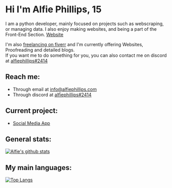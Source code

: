 # Hi I'm Alfie Phillips, 15

I am a python developer, mainly focused on
projects such as webscraping, or managing data.
I also enjoy making websites, and being a part
of the Front-End Section. [Website](https://www.alfiephillips.com)

I'm also [freelancing on fiverr](https://www.fiverr.com/alfiephillips?up_rollout=true) and I'm currently offering Websites, Proofreading and detailed blogs.  
If you want me to do something for you, you can also contact me on discord at 
[alfiephillips#2414](https://discord.com/users/469240068591190020)


## Reach me:
- Through email at [info@alfiephillips.com](mailto://info@alfiephillips.com)
- Through discord at [alfiephillips#2414](https://discord.com/users/469240068591190020)

## Current project:

  - [Social Media App](https://github.com/AlfiePhillips/social-media-app)

## General stats:
[![Alfie's github stats](https://github-readme-stats.vercel.app/api?username=AlfiePhillips&show_icons=true&count_private=true&include_all_commits=true&theme=react)](https://github.com/AlfiePhillips?tab=repositories)

## My main languages:
[![Top Langs](https://github-readme-stats.vercel.app/api/top-langs/?username=AlfiePhillips&layout=compact&langs_count=3&theme=react)](https://github.com/AlfiePhillips?tab=repositories)
